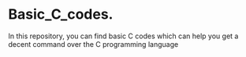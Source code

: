 # Basic_C_codes.
In this repository, you can find basic C codes which can help you get a decent command over the C programming language
